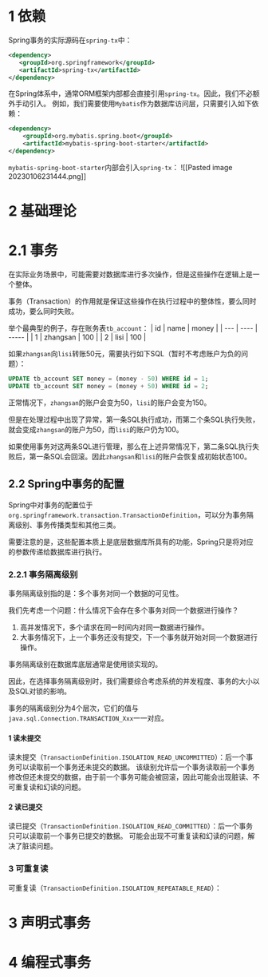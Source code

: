 # 1 依赖
Spring事务的实际源码在`spring-tx`中：
```xml
<dependency>
   <groupId>org.springframework</groupId>
   <artifactId>spring-tx</artifactId>
</dependency>
```

在Spring体系中，通常ORM框架内部都会直接引用`spring-tx`。因此，我们不必额外手动引入。
例如，我们需要使用`Mybatis`作为数据库访问层，只需要引入如下依赖：
```xml
<dependency>  
    <groupId>org.mybatis.spring.boot</groupId>  
    <artifactId>mybatis-spring-boot-starter</artifactId>
</dependency>
```

`mybatis-spring-boot-starter`内部会引入`spring-tx`： 
![[Pasted image 20230106231444.png]]
# 2 基础理论
# 2.1 事务
在实际业务场景中，可能需要对数据库进行多次操作，但是这些操作在逻辑上是一个整体。

事务（Transaction）的作用就是保证这些操作在执行过程中的整体性，要么同时成功，要么同时失败。

举个最典型的例子，存在账务表`tb_account`：
| id  | name | money |
| --- | ---- | ----- |
| 1   | zhangsan | 100   |
| 2   | lisi | 100      |

如果`zhangsan`向`lisi`转账50元，需要执行如下SQL（暂时不考虑账户为负的问题）：
```sql
UPDATE tb_account SET money = (money - 50) WHERE id = 1;
UPDATE tb_account SET money = (money + 50) WHERE id = 2;
```

正常情况下，`zhangsan`的账户会变为50，`lisi`的账户会变为150。

但是在处理过程中出现了异常，第一条SQL执行成功，而第二个条SQL执行失败，就会变成`zhangsan`的账户为50，而`lisi`的账户仍为100。

如果使用事务对这两条SQL进行管理，那么在上述异常情况下，第二条SQL执行失败后，第一条SQL会回滚。因此`zhangsan`和`lisi`的账户会恢复成初始状态100。
## 2.2 Spring中事务的配置
Spring中对事务的配置位于`org.springframework.transaction.TransactionDefinition`，可以分为事务隔离级别、事务传播类型和其他三类。

需要注意的是，这些配置本质上是底层数据库所具有的功能，Spring只是将对应的参数传递给数据库进行执行。
### 2.2.1 事务隔离级别
事务隔离级别指的是：多个事务对同一个数据的可见性。

我们先考虑一个问题：什么情况下会存在多个事务对同一个数据进行操作？
1. 高并发情况下，多个请求在同一时间内对同一数据进行操作。
2. 大事务情况下，上一个事务还没有提交，下一个事务就开始对同一个数据进行操作。

事务隔离级别在数据库底层通常是使用锁实现的。

因此，在选择事务隔离级别时，我们需要综合考虑系统的并发程度、事务的大小以及SQL对锁的影响。

事务的隔离级别分为4个层次，它们的值与`java.sql.Connection.TRANSACTION_Xxx`一一对应。

#### 1 读未提交
读未提交（`TransactionDefinition.ISOLATION_READ_UNCOMMITTED`）：后一个事务可以读取前一个事务还未提交的数据。
该级别允许后一个事务读取前一个事务修改但还未提交的数据，由于前一个事务可能会被回滚，因此可能会出现脏读、不可重复读和幻读的问题。
#### 2 读已提交
读已提交（`TransactionDefinition.ISOLATION_READ_COMMITTED`）：后一个事务只可以读取前一个事务已提交的数据。
可能会出现不可重复读和幻读的问题，解决了脏读问题。
### 3 可重复读
可重复读（`TransactionDefinition.ISOLATION_REPEATABLE_READ`）：

# 3 声明式事务

# 4 编程式事务